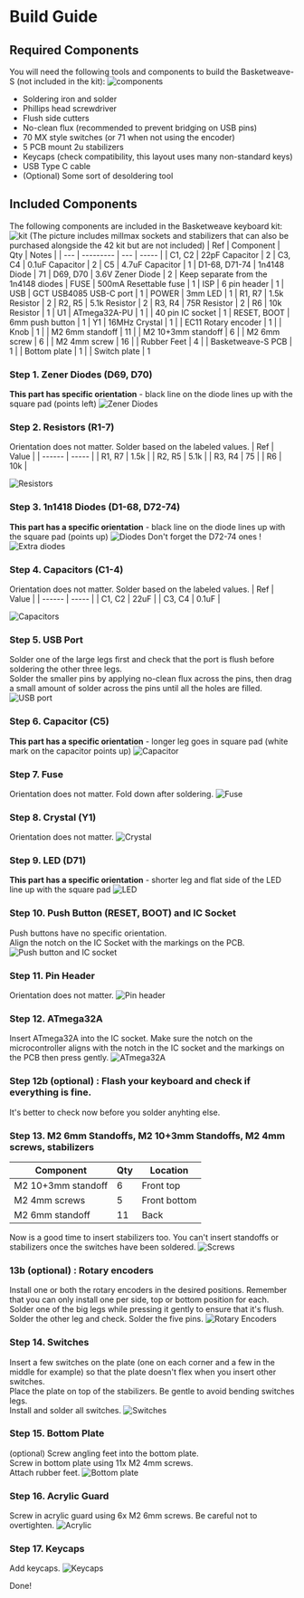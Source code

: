 # Build Guide

## Required Components
You will need the following tools and components to build the Basketweave-S (not included in the kit):
![components](https://imgur.com/C8kzkQa.png)
- Soldering iron and solder
- Phillips head screwdriver
- Flush side cutters
- No-clean flux (recommended to prevent bridging on USB pins)
- 70 MX style switches (or 71 when not using the encoder)
- 5 PCB mount 2u stabilizers
- Keycaps (check compatibility, this layout uses many non-standard keys)
- USB Type C cable
- (Optional) Some sort of desoldering tool
## Included Components
The following components are included in the Basketweave keyboard kit:
![kit](https://imgur.com/4uvzEY2.png)
(The picture includes millmax sockets and stabilizers that can also be purchased alongside the 42 kit but are not included)
| Ref     | Component              | Qty | Notes |
| ---     | ---------              | --- | ----- |
| C1, C2  | 22pF Capacitor         | 2
| C3, C4  | 0.1uF Capacitor        | 2
| C5      | 4.7uF Capacitor        | 1
| D1-68, D71-74   | 1n4148 Diode   | 71
| D69, D70 | 3.6V Zener Diode      | 2  | Keep separate from the 1n4148 diodes
| FUSE    | 500mA Resettable fuse  | 1
| ISP     | 6 pin header           | 1
| USB     | GCT USB4085 USB-C port | 1
| POWER   | 3mm LED                | 1
| R1, R7  | 1.5k Resistor          | 2
| R2, R5  | 5.1k Resistor          | 2
| R3, R4  | 75R Resistor           | 2
| R6      | 10k Resistor           | 1
| U1      | ATmega32A-PU           | 1
|         | 40 pin IC socket       | 1
| RESET, BOOT | 6mm push button    | 1
| Y1      | 16MHz Crystal          | 1
|         | EC11 Rotary encoder    | 1
|         | Knob                   | 1
|         | M2 6mm standoff        | 11
|         | M2 10+3mm standoff     | 6
|         | M2 6mm screw           | 6
|         | M2 4mm screw           | 16
|         | Rubber Feet            | 4
|         | Basketweave-S PCB      | 1
|         | Bottom plate           | 1
|         | Switch plate           | 1

### Step 1. Zener Diodes (D69, D70)
**This part has specific orientation** - black line on the diode lines up with the square pad (points left)
![Zener Diodes](https://imgur.com/2dWvPp2.png)

### Step 2. Resistors (R1-7)
Orientation does not matter. Solder based on the labeled values.
| Ref    | Value |
| ------ | ----- |
| R1, R7 | 1.5k  |
| R2, R5 | 5.1k  |
| R3, R4 | 75    |
| R6     | 10k   |

![Resistors](https://imgur.com/haA16fU.png)

### Step 3. 1n1418 Diodes (D1-68, D72-74)
**This part has a specific orientation** - black line on the diode lines up with the square pad (points up)
![Diodes](https://imgur.com/qEMczrJ.png)
Don't forget the D72-74 ones !
![Extra diodes](https://imgur.com/6sOD2Mj.png)

### Step 4. Capacitors (C1-4)
Orientation does not matter. Solder based on the labeled values.
| Ref    | Value |
| ------ | ----- |
| C1, C2 | 22uF  |
| C3, C4 | 0.1uF |

![Capacitors](https://imgur.com/4xfcnwh.png)

### Step 5. USB Port
Solder one of the large legs first and check that the port is flush before soldering the other three legs. \
Solder the smaller pins by applying no-clean flux across the pins, then drag a small amount of solder across the pins until all the holes are filled.
![USB port](https://imgur.com/2BZQcIB.png)

### Step 6. Capacitor (C5)
**This part has a specific orientation** - longer leg goes in square pad (white mark on the capacitor points up)
![Capacitor](https://imgur.com/VPMZwld.png)

### Step 7. Fuse
Orientation does not matter. Fold down after soldering.
![Fuse](https://imgur.com/mGPtuYl.png)

### Step 8. Crystal (Y1)
Orientation does not matter.
![Crystal](https://imgur.com/zMjaGQZ.png)

### Step 9. LED (D71)
**This part has a specific orientation** - shorter leg and flat side of the LED line up with the square pad
![LED](https://imgur.com/3Rwh3kY.png)

### Step 10. Push Button (RESET, BOOT) and IC Socket
Push buttons have no specific orientation. \
Align the notch on the IC Socket with the markings on the PCB. 
![Push button and IC socket](https://imgur.com/CIPhDrD.png)

### Step 11. Pin Header
Orientation does not matter. 
![Pin header](https://imgur.com/ZYlZZbF.png)

### Step 12. ATmega32A
Insert ATmega32A into the IC socket. Make sure the notch on the microcontroller aligns with the notch in the IC socket and the markings on the PCB then press gently.
![ATmega32A](https://imgur.com/KjZF7Ug.png)

### Step 12b (optional) : Flash your keyboard and check if everything is fine.
It's better to check now before you solder anyhting else.

### Step 13. M2 6mm Standoffs, M2 10+3mm Standoffs, M2 4mm screws, stabilizers
| Component          | Qty | Location     |
| ------------------ | --- | ------------ |
| M2 10+3mm standoff | 6   | Front top    |
| M2 4mm screws      | 5   | Front bottom |
| M2 6mm standoff    | 11  | Back         |

Now is a good time to insert stabilizers too. You can't insert standoffs or stabilizers once the switches have been soldered.
![Screws](https://imgur.com/fUJYUYw.png)

### 13b (optional) : Rotary encoders
Install one or both the rotary encoders in the desired positions. Remember that you can only install one per side, top or bottom position for each. Solder one of the big legs while pressing it gently to ensure that it's flush. Solder the other leg and check. Solder the five pins.
![Rotary Encoders](https://imgur.com/SlxUt48.png)

### Step 14. Switches
Insert a few switches on the plate (one on each corner and a few in the middle for example) so that the plate doesn't flex when you insert other switches. \
Place the plate on top of the stabilizers. Be gentle to avoid bending switches legs. \
Install and solder all switches.
![Switches](https://i.imgur.com/RPVrxVe.jpg)

### Step 15. Bottom Plate
(optional) Screw angling feet into the bottom plate. \
Screw in bottom plate using 11x M2 4mm screws. \
Attach rubber feet.
![Bottom plate](https://i.imgur.com/cKc79vs.jpg)

### Step 16. Acrylic Guard
Screw in acrylic guard using 6x M2 6mm screws. Be careful not to overtighten.
![Acrylic](https://i.imgur.com/5vpsVVl.jpg)

### Step 17. Keycaps
Add keycaps.
![Keycaps](https://i.imgur.com/MdegVJQ.jpg)

Done!
